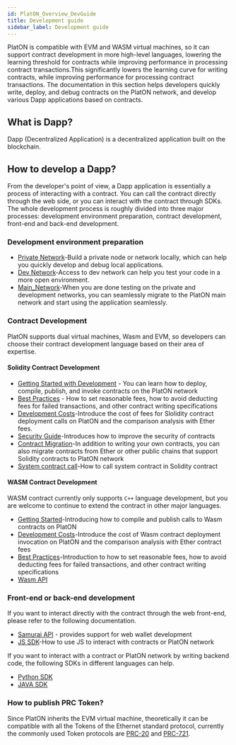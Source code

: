 ```yaml
---
id: PlatON_Overview_DevGuide
title: Development guide
sidebar_label: Development guide
---
```


PlatON is compatible with EVM and WASM virtual machines, so it can support contract development in more high-level languages, lowering the learning threshold for contracts while improving performance in processing contract transactions.This significantly lowers the learning curve for writing contracts, while improving performance for processing contract transactions. The documentation in this section helps developers quickly write, deploy, and debug contracts on the PlatON network, and develop various Dapp applications based on contracts.

## What is Dapp?

Dapp (Decentralized Application) is a decentralized application built on the blockchain.

## How to develop a Dapp?

From the developer's point of view, a Dapp application is essentially a process of interacting with a contract. You can call the contract directly through the web side, or you can interact with the contract through SDKs. The whole development process is roughly divided into three major processes: development environment preparation, contract development, front-end and back-end development.

### Development environment preparation

- [Private Network](/docs/en/Build_Private_Chain)-Build a private node or network locally, which can help you quickly develop and debug local applications.
- [Dev Network](/docs/en/Join_Dev_Network)-Access to dev network can help you test your code in a more open environment.
- [Main_Network](#)-When you are done testing on the private and development networks, you can seamlessly migrate to the PlatON main network and start using the application seamlessly.

### Contract Development

PlatON supports dual virtual machines, Wasm and EVM, so developers can choose their contract development language based on their area of expertise.

#### Solidity Contract Development

- [Getting Started with Development](/docs/en/Solidity_Dev_Manual) - You can learn how to deploy, compile, publish, and invoke contracts on the PlatON network
- [Best Practices](/docs/en/Solidity_Contract_Best_Practice) - How to set reasonable fees, how to avoid deducting fees for failed transactions, and other contract writing specifications
- [Development Costs](/docs/en/Solidity_Contract_Dev_Costs)-Introduce the cost of fees for Slolidity contract deployment calls on PlatON and the comparison analysis with Ether fees.
- [Security Guide](/docs/en/Solidity_Contract_Security_Dev_Guide)-Introduces how to improve the security of contracts
- [Contract Migration](/docs/en/Solidity_Contract_Migrate)-In addition to writing your own contracts, you can also migrate contracts from Ether or other public chains that support Solidity contracts to PlatON network
- [System contract call](/docs/en/Solidity_Inner_Contract)-How to call system contract in Solidity contract

#### WASM Contract Development
WASM contract currently only supports `C++` language development, but you are welcome to continue to extend the contract in other major languages.

- [Getting Started](/docs/en/Solidity_Dev_Manual)-Introducing how to compile and publish calls to Wasm contracts on PlatON 
- [Development Costs](/docs/en/Solidity_Contract_Dev_Costs)-Introduce the cost of Wasm contract deployment invocation on PlatON and the comparison analysis with Ether contract fees
- [Best Practices](/docs/en/Solidity_Contract_Best_Practice)-Introduction to how to set reasonable fees, how to avoid deducting fees for failed transactions, and other contract writing specifications
- [Wasm API](/docs/en/Wasm_Contract_API)


### Front-end or back-end development

If you want to interact directly with the contract through the web front-end, please refer to the following documentation.
- [Samurai API](/docs/en/Samurai_API) - provides support for web wallet development
- [JS SDK](/docs/en/JS_SDK)-How to use JS to interact with contracts or PlatON network

If you want to interact with a contract or PlatON network by writing backend code, the following SDKs in different languages can help.
- [Python SDK](/docs/en/Python_SDK)
- [JAVA SDK](/docs/en/Java_SDK)


### How to publish PRC Token?

Since PlatON inherits the EVM virtual machine, theoretically it can be compatible with all the Tokens of the Ethernet standard protocol, currently the commonly used Token protocols are [PRC-20](/docs/en/PRC20_contract/) and [PRC-721](/docs/en/PRC721_contract/).

